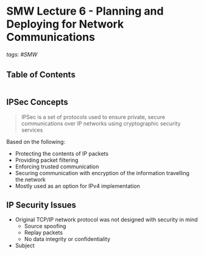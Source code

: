 # SMW Lecture 6 - Planning and Deploying for Network Communications

###### tags: #SMW 

## Table of Contents
```toc
```

## IPSec Concepts
> IPSec is a set of protocols used to ensure private, secure communications over IP networks using cryptographic security services

Based on the following:
- Protecting the contents of IP packets
- Providing packet filtering
- Enforcing trusted communication
- Securing communication with encryption of the information travelling the network
- Mostly used as an option for IPv4 implementation

## IP Security Issues
- Original TCP/IP network protocol was not designed with security in mind
	- Source spoofing
	- Replay packets
	- No data integrity or confidentiality
- Subject 